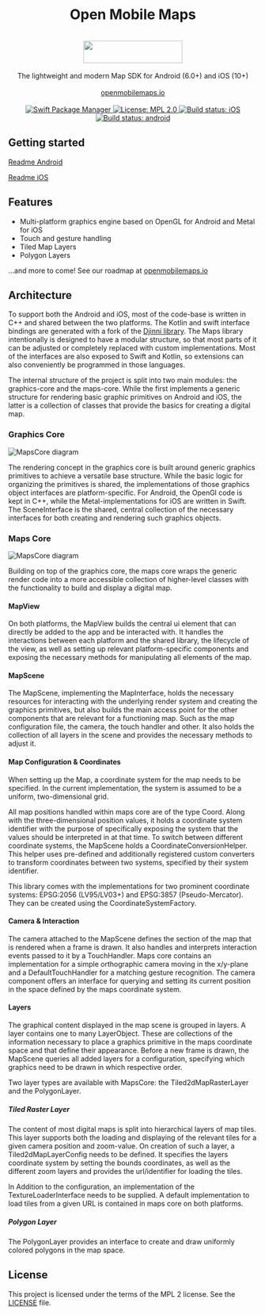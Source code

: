 <h1 align="center">Open Mobile Maps</h1>
<br />
<div align="center">
  <img width="200" height="45" src="logo.svg" />
  <br />
  <br />
  The lightweight and modern Map SDK for Android (6.0+) and iOS (10+)
  <br />
  <br />
  <a href="https://openmobilemaps.io/">openmobilemaps.io</a>
</div>
<br />

<div align="center">
    <!-- SPM -->
    <a href="https://github.com/apple/swift-package-manager">
      <img alt="Swift Package Manager"
      src="https://img.shields.io/badge/SPM-%E2%9C%93-brightgreen.svg?style=flat">
    </a>
    <!-- License -->
    <a href="https://github.com/openmobilemaps/maps-core/blob/master/LICENSE">
      <img alt="License: MPL 2.0"
      src="https://img.shields.io/badge/License-MPL%202.0-brightgreen.svg">
    </a>
    <!-- iOS Build -->
    <a href="https://github.com/openmobilemaps/maps-core/actions/workflows/ios.yml">
      <img alt="Build status: iOS"
      src="https://github.com/openmobilemaps/maps-core/actions/workflows/ios.yml/badge.svg">
    </a>
    <!-- android Build -->
    <a href="https://github.com/openmobilemaps/maps-core/actions/workflows/android.yml">
      <img alt="Build status: android"
      src="https://github.com/openmobilemaps/maps-core/actions/workflows/android.yml/badge.svg">
    </a>
</div>

## Getting started

[Readme Android](./android/)

[Readme iOS](./ios/)

## Features
* Multi-platform graphics engine based on OpenGL for Android and Metal for iOS
* Touch and gesture handling
* Tiled Map Layers
* Polygon Layers

...and more to come! See our roadmap at [openmobilemaps.io](https://openmobilemaps.io)

## Architecture

To support both the Android and iOS, most of the code-base is written in C++ and shared between the two platforms. The Kotlin and swift interface bindings are generated with a fork of the [Djinni library](https://github.com/UbiqueInnovation/djinni). The Maps library intentionally is designed to have a modular structure, so that most parts of it can be adjusted or completely replaced with custom implementations. Most of the interfaces are also exposed to Swift and Kotlin, so extensions can also conveniently be programmed in those languages.

The internal structure of the project is split into two main modules: the graphics-core and the maps-core. While the first implements a generic structure for rendering basic graphic primitives on Android and iOS, the latter is a collection of classes that provide the basics for creating a digital map.

### Graphics Core

![MapsCore diagram](docs/GraphicsCore.png)

The rendering concept in the graphics core is built around generic graphics primitives to achieve a versatile base structure. While the basic logic for organizing the primitives is shared, the implementations of those graphics object interfaces are platform-specific. For Android, the OpenGl code is kept in C++, while the Metal-implementations for iOS are written in Swift. The SceneInterface is the shared, central collection of the necessary interfaces for both creating and rendering such graphics objects. 

### Maps Core

![MapsCore diagram](docs/MapsCore.png)

Building on top of the graphics core, the maps core wraps the generic render code into a more accessible collection of higher-level classes with the functionality to build and display a digital map.  

#### MapView

On both platforms, the MapView builds the central ui element that can directly be added to the app and be interacted with. It handles the interactions between each platform and the shared library, the lifecycle of the view, as well as setting up relevant platform-specific components and exposing the necessary methods for manipulating all elements of the map.

#### MapScene

The MapScene, implementing the MapInterface, holds the necessary resources for interacting with the underlying render system and creating the graphics primitives, but also builds the main access point for the other components that are relevant for a functioning map. Such as the map configuration file, the camera, the touch handler and other. It also holds the collection of all layers in the scene and provides the necessary methods to adjust it.

#### Map Configuration & Coordinates

When setting up the Map, a coordinate system for the map needs to be specified. In the current implementation, the system is assumed to be a uniform, two-dimensional grid. 

All map positions handled within maps core are of the type Coord. Along with the three-dimensional position values, it holds a coordinate system identifier with the purpose of specifically exposing the system that the values should be interpreted in at that time. To switch between different coordinate systems, the MapScene holds a CoordinateConversionHelper. This helper uses pre-defined and additionally registered custom converters to transform coordinates between two systems, specified by their system identifier.

This library comes with the implementations for two prominent coordinate systems: EPSG:2056 (LV95/LV03+) and EPSG:3857 (Pseudo-Mercator). They can be created using the CoordinateSystemFactory.

#### Camera & Interaction

The camera attached to the MapScene defines the section of the map that is rendered when a frame is drawn. It also handles and interprets interaction events passed to it by a TouchHandler. Maps core contains an implementation for a simple orthographic camera moving in the x/y-plane and a DefaultTouchHandler for a matching gesture recognition. The camera component offers an interface for querying and setting its current position in the space defined by the maps coordinate system.

#### Layers

The graphical content displayed in the map scene is grouped in layers. A layer contains one to many LayerObject. These are collections of the information necessary to place a graphics primitive in the maps coordinate space and that define their appearance. Before a new frame is drawn, the MapScene queries all added layers for a configuration, specifying which graphics need to be drawn in which respective order.

Two layer types are available with MapsCore: the Tiled2dMapRasterLayer and the PolygonLayer.

##### Tiled Raster Layer

The content of most digital maps is split into hierarchical layers of map tiles. This layer supports both the loading and displaying of the relevant tiles for a given camera position and zoom-value. On creation of such a layer, a Tiled2dMapLayerConfig needs to be defined. It specifies the layers coordinate system by setting the bounds coordinates, as well as the different zoom layers and provides the url/identifier for loading the tiles.

In Addition to the configuration, an implementation of the TextureLoaderInterface needs to be supplied. A default implementation to load tiles from a given URL is contained in maps core on both platforms.

##### Polygon Layer

The PolygonLayer provides an interface to create and draw uniformly colored polygons in the map space.   


## License
This project is licensed under the terms of the MPL 2 license. See the [LICENSE](LICENSE) file.

